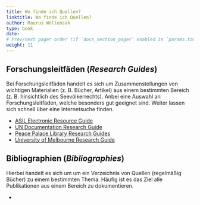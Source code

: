 ```yaml
---
title: Wo finde ich Quellen?
linktitle: Wo finde ich Quellen?
author: Maurus Wollensak
type: book
date: 
# Prev/next pager order (if `docs_section_pager` enabled in `params.toml`)
weight: 11
---
```


## Forschungsleitfäden (*Research Guides*)

Bei Forschungsleitfäden handelt es sich um Zusammenstellungen von wichtigen Materialien (z. B. Bücher, Artikel) aus einem bestimmten Bereich (z. B. hinsichtlich des Seevölkerrechts). Anbei eine Auswahl an Forschungsleitfäden, welche besonders gut geeignet sind. Weiter lassen sich schnell über eine Internetsuche finden.

* [ASIL Electronic Resource Guide](https://www.asil.org/resources/electronic-resource-guide-erg)
* [UN Documentation Research Guide](http://research.un.org/en/docs/law)
* [Peace Palace Library Research Guides](https://www.peacepalacelibrary.nl/research-guides/)
* [University of Melbourne Research Guide](https://unimelb.libguides.com/internationallaw/intro)

## Bibliographien (*Bibliographies*)

Hierbei handelt es sich um um ein Verzeichnis von Quellen (regelmäßig Bücher) zu einem bestimmten Thema. Häufig ist es das Ziel alle Publikationen aus einem Bereich zu dokumentieren.

* 